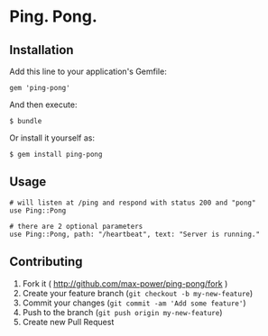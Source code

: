 # Ping. Pong.



## Installation

Add this line to your application's Gemfile:

    gem 'ping-pong'

And then execute:

    $ bundle

Or install it yourself as:

    $ gem install ping-pong

## Usage

    # will listen at /ping and respond with status 200 and "pong"
    use Ping::Pong
 
    # there are 2 optional parameters
    use Ping::Pong, path: "/heartbeat", text: "Server is running."

## Contributing

1. Fork it ( http://github.com/max-power/ping-pong/fork )
2. Create your feature branch (`git checkout -b my-new-feature`)
3. Commit your changes (`git commit -am 'Add some feature'`)
4. Push to the branch (`git push origin my-new-feature`)
5. Create new Pull Request
